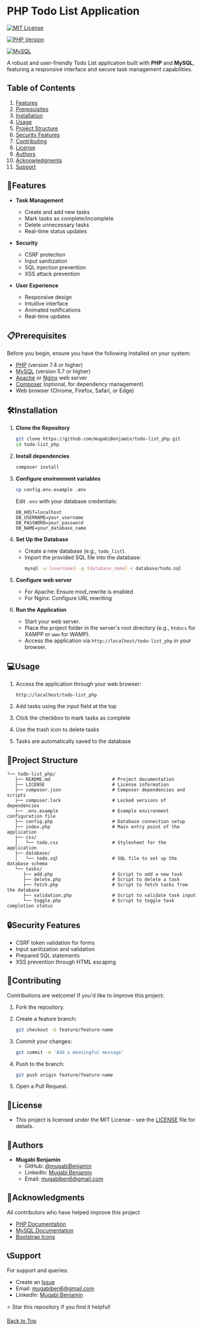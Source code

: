 # PHP Todo List Application

[![MIT License](https://img.shields.io/badge/License-MIT-green.svg)](https://choosealicense.com/licenses/mit/)

[![PHP Version](https://img.shields.io/badge/PHP-7.4%2B-blue.svg)](https://www.php.net/downloads)

[![MySQL](https://img.shields.io/badge/MySQL-5.7%2B-orange.svg)](https://www.mysql.com)

A robust and user-friendly Todo List application built with **PHP** and **MySQL**, featuring a responsive interface and secure task management capabilities.

## Table of Contents
1. [Features](#features)
2. [Prerequisites](#prerequisites)
3. [Installation](#installation)
4. [Usage](#usage)
5. [Project Structure](#project-structure)
6. [Security Features](#security-features)
7. [Contributing](#contributing)
8. [License](#license)
9. [Authors](#authors)
10. [Acknowledgments](#acknowledgments)
11. [Support](#support)

## 🚀Features

- **Task Management**
  - Create and add new tasks
  - Mark tasks as complete/incomplete
  - Delete unnecessary tasks
  - Real-time status updates
  
- **Security**
  - CSRF protection
  - Input sanitization
  - SQL injection prevention
  - XSS attack prevention

- **User Experience**
  - Responsive design
  - Intuitive interface
  - Animated notifications
  - Real-time updates

## 📋Prerequisites

Before you begin, ensure you have the following installed on your system:

- [PHP](https://www.php.net/downloads) (version 7.4 or higher)
- [MySQL](https://www.mysql.com/downloads/) (version 5.7 or higher)
- [Apache](https://httpd.apache.org/download.cgi) or [Nginx](https://nginx.org/en/download.html) web server
- [Composer](https://getcomposer.org/download/) (optional, for dependency management)
- Web browser (Chrome, Firefox, Safari, or Edge)

## 🛠Installation

1. **Clone the Repository**

   ```bash
   git clone https://github.com/mugabiBenjamin/todo-list_php.git
   cd todo-list_php
   ```

2. **Install dependencies**
   ```bash
   composer install
   ```

3. **Configure environment variables**
   ```bash
   cp config.env.example .env
   ```
   Edit `.env` with your database credentials:
   ```env
   DB_HOST=localhost
   DB_USERNAME=your_username
   DB_PASSWORD=your_password
   DB_NAME=your_database_name
   ```

4. **Set Up the Database**
   - Create a new database (e.g., `todo_list`).
   - Import the provided SQL file into the database:
     ```bash
     mysql -u [username] -p [database_name] < database/todo.sql
     ```

5. **Configure web server**
   - For Apache: Ensure mod_rewrite is enabled
   - For Nginx: Configure URL rewriting

6. **Run the Application**
   - Start your web server.
   - Place the project folder in the server's root directory (e.g., `htdocs` for XAMPP or `www` for WAMP).
   - Access the application via `http://localhost/todo-list_php` in your browser.

## 💻Usage

1. Access the application through your web browser:
   ```
   http://localhost/todo-list_php
   ```

2. Add tasks using the input field at the top
3. Click the checkbox to mark tasks as complete
4. Use the trash icon to delete tasks
5. Tasks are automatically saved to the database

## 🔧Project Structure

```
└── todo-list_php/
   ├── README.md                       # Project documentation
   ├── LICENSE                         # License information
   ├── composer.json                   # Composer dependencies and scripts
   ├── composer.lock                   # Locked versions of dependencies
   ├── .env.example                    # Example environment configuration file
   ├── config.php                      # Database connection setup
   ├── index.php                       # Main entry point of the application
   ├── css/ 
   │   └── todo.css                    # Stylesheet for the application
   ├── database/  
   │   └── todo.sql                    # SQL file to set up the database schema
   └── tasks/  
      ├── add.php                      # Script to add a new task
      ├── delete.php                   # Script to delete a task
      ├── fetch.php                    # Script to fetch tasks from the database
      ├── validation.php               # Script to validate task input
      └── toggle.php                   # Script to toggle task completion status
```

## 🔒Security Features

- CSRF token validation for forms
- Input sanitization and validation
- Prepared SQL statements
- XSS prevention through HTML escaping

## 🤝Contributing

Contributions are welcome! If you'd like to improve this project:

1. Fork the repository.

2. Create a feature branch:
   ```bash
   git checkout -b feature/feature-name
   ```
3. Commit your changes:
   ```bash
   git commit -m 'Add a meaningful message'
   ```
4. Push to the branch:
   ```bash
   git push origin feature/feature-name
   ```
5. Open a Pull Request.

## 📝License

- This project is licensed under the MIT License - see the [LICENSE](./LICENSE) file for details.

## 👥Authors

- **Mugabi Benjamin**
  - GitHub: [@mugabiBenjamin](https://github.com/mugabiBenjamin)
  - LinkedIn: [Mugabi Benjamin](https://www.linkedin.com/in/mugabi-benjamin-156603224/)
  - Email: mugabiben6@gmail.com

## 🙏Acknowledgments

All contributors who have helped improve this project
- [PHP Documentation](https://www.php.net/docs.php)
- [MySQL Documentation](https://dev.mysql.com/doc/)
- [Bootstrap Icons](https://icons.getbootstrap.com/)

## 📞Support

For support and queries:
- Create an [Issue](https://github.com/mugabiBenjamin/todo-list_php/issues)
- Email: mugabiben6@gmail.com
- LinkedIn: [Mugabi Benjamin](https://www.linkedin.com/in/mugabi-benjamin-156603224/)

⭐ Star this repository if you find it helpful!

[Back to Top](#php-todo-list-application)
